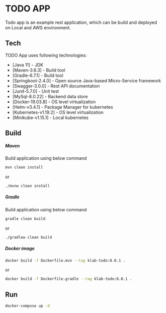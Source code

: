 # TODO APP

Todo app is an example rest application, which can be build and deployed on Local and AWS environment.

## Tech

TODO App uses following technologies:

* [Java 11] - JDK
* [Maven-3.6.3] - Build tool
* [Gradle-6.7.1] - Build tool
* [Springboot-2.4.0] - Open source Java-based Micro-Service framework
* [Swagger-3.0.0] - Rest API documentation
* [Junit-5.7.0] - Unit test
* [MySql-8.0.22] - Backend data store
* [Docker-19.03.8] - OS level virtualization
* [Helm-v3.4.1] - Package Manager for kubernetes
* [Kubernetes-v1.19.2] - OS level virtualization
* [Minikube-v1.15.1] - Local kubernetes


## Build ##
##### Maven #####
Build application using below command

```bash
mvn clean install
```
or

```bash
./mvnw clean install
```

##### Gradle #####
Build application using below command

```bash
gradle clean build
```
or

```bash
./gradlew clean build
```

##### Docker image #####

```bash
docker build -f Dockerfile.mvn --tag klab-todo:0.0.1 .
```
or

```bash
docker build -f Dockerfile.gradle --tag klab-todo:0.0.1 .
```

## Run ##
```bash
docker-compose up -d
```
